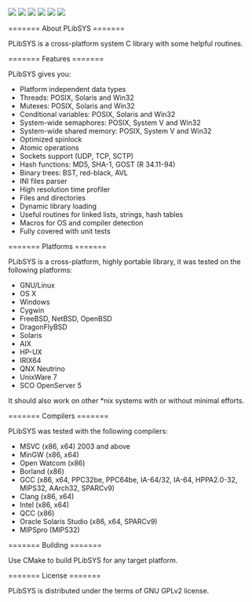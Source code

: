 
[![](https://api.travis-ci.org/saprykin/plibsys.svg?branch=master)](https://travis-ci.org/saprykin/plibsys)
[![](https://ci.appveyor.com/api/projects/status/github/saprykin/plibsys?branch=appveyor_test&svg=true)](https://ci.appveyor.com/project/saprykin/plibsys)
[![](https://scan.coverity.com/projects/8333/badge.svg)](https://scan.coverity.com/projects/saprykin-plibsys)
[![](https://codecov.io/gh/saprykin/plibsys/branch/master/graph/badge.svg)](https://codecov.io/gh/saprykin/plibsys)
[![](https://codedocs.xyz/saprykin/plibsys.svg)](https://codedocs.xyz/saprykin/plibsys/)
[![](http://img.shields.io/:license-gpl2-blue.svg?style=flat)](http://www.gnu.org/licenses/gpl-2.0.html)

======= About PLibSYS =======

PLibSYS is a cross-platform system C library with some helpful routines.

======= Features =======

PLibSYS gives you:

* Platform independent data types
* Threads: POSIX, Solaris and Win32
* Mutexes: POSIX, Solaris and Win32
* Conditional variables: POSIX, Solaris and Win32
* System-wide semaphores: POSIX, System V and Win32
* System-wide shared memory: POSIX, System V and Win32
* Optimized spinlock
* Atomic operations
* Sockets support (UDP, TCP, SCTP)
* Hash functions: MD5, SHA-1, GOST (R 34.11-94)
* Binary trees: BST, red-black, AVL
* INI files parser
* High resolution time profiler
* Files and directories
* Dynamic library loading
* Useful routines for linked lists, strings, hash tables
* Macros for OS and compiler detection
* Fully covered with unit tests

======= Platforms =======

PLibSYS is a cross-platform, highly portable library, it was tested on
the following platforms:

* GNU/Linux
* OS X
* Windows
* Cygwin
* FreeBSD, NetBSD, OpenBSD
* DragonFlyBSD
* Solaris
* AIX
* HP-UX
* IRIX64
* QNX Neutrino
* UnixWare 7
* SCO OpenServer 5

It should also work on other *nix systems with or without minimal
efforts.

======= Compilers =======

PLibSYS was tested with the following compilers:

* MSVC (x86, x64) 2003 and above
* MinGW (x86, x64)
* Open Watcom (x86)
* Borland (x86)
* GCC (x86, x64, PPC32be, PPC64be, IA-64/32, IA-64, HPPA2.0-32, MIPS32, AArch32, SPARCv9)
* Clang (x86, x64)
* Intel (x86, x64)
* QCC (x86)
* Oracle Solaris Studio (x86, x64, SPARCv9)
* MIPSpro (MIPS32)

======= Building =======

Use CMake to build PLibSYS for any target platform.

======= License =======

PLibSYS is distributed under the terms of GNU GPLv2 license.
